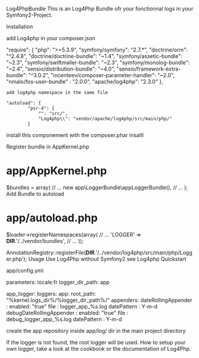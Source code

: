 Log4PhpBundle
This is an  Log4Php Bundle ofr your fonctionnal logs in your Symfony2-Project.


Installation

 add Log4php in your composer.json

 "require": {
        "php": ">=5.3.9",
        "symfony/symfony": "2.7.*",
        "doctrine/orm": "^2.4.8",
        "doctrine/doctrine-bundle": "~1.4",
        "symfony/assetic-bundle": "~2.3",
        "symfony/swiftmailer-bundle": "~2.3",
        "symfony/monolog-bundle": "~2.4",
        "sensio/distribution-bundle": "~4.0",
        "sensio/framework-extra-bundle": "^3.0.2",
        "incenteev/composer-parameter-handler": "~2.0",
        "nmalo/fos-user-bundle" : "2.0.0",
        "apache/log4php": "2.3.0"
    },

    add log4php namespace in the same file

    "autoload": {
            "psr-4": {
                "": "src/",
                "Log4php\\": "vendor/apache/log4php/src/main/php/"
            }

 install this componement with the composer.phar insatll


Register bundle in AppKernel.php

# app/AppKernel.php

$bundles = array(
    // ...
    new app\LoggerBundle\appLoggerBundle(),
    // ...
);
Add Bundle to autoload

# app/autoload.php

$loader->registerNamespaces(array(
    // ...
    'LOGGER' => __DIR__.'/../vendor/bundles',
    // ...
));

AnnotationRegistry::registerFile(__DIR__.'/../vendor/log4php/src/main/php/Logger.php');
Usage
Use Log4Php without Symfony2 see Log4php Quickstart

app/config.yml

parameters:
    locale:fr 
    logger_dir_path: app

app_logger:
    loggers:
        app:
            root_path: "%kernel.logs_dir%/%logger_dir_path%/"
            appenders:
                dateRollingAppender :
                    enabled: "true"
                    file : logger_app_%s.log
                    datePattern : Y-m-d
                debugDateRollingAppender :
                    enabled: "true"
                    file : debug_logger_app_%s.log
                    datePattern : Y-m-d

create the app repository inside app/log/ dir in the main project directory



If the logger is not found, the root logger will be used. How to setup your own logger, take a look at the cookbook or the documentation of Log4Php.